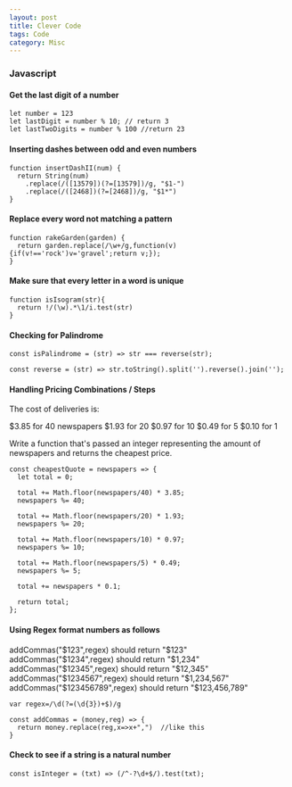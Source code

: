 ```yaml
---
layout: post
title: Clever Code
tags: Code
category: Misc
---
```


### Javascript ###

#### Get the last digit of a number ####

~~~
let number = 123
let lastDigit = number % 10; // return 3
let lastTwoDigits = number % 100 //return 23
~~~

#### Inserting dashes between odd and even numbers ####

~~~
function insertDashII(num) {
  return String(num)
    .replace(/([13579])(?=[13579])/g, "$1-")
    .replace(/([2468])(?=[2468])/g, "$1*")
}
~~~

#### Replace every word not matching a pattern ####

~~~
function rakeGarden(garden) {
  return garden.replace(/\w+/g,function(v){if(v!=='rock')v='gravel';return v;});
}
~~~


#### Make sure that every letter in a word is unique ####

~~~
function isIsogram(str){ 
  return !/(\w).*\1/i.test(str)
}
~~~

#### Checking for Palindrome ####

~~~
const isPalindrome = (str) => str === reverse(str);
 
const reverse = (str) => str.toString().split('').reverse().join('');
~~~

#### Handling Pricing Combinations / Steps  ####

The cost of deliveries is:

$3.85 for 40 newspapers
$1.93 for 20
$0.97 for 10
$0.49 for 5
$0.10 for 1

Write a function that's passed an integer representing the amount of newspapers and returns the cheapest price. 

~~~
const cheapestQuote = newspapers => {
  let total = 0;
  
  total += Math.floor(newspapers/40) * 3.85;
  newspapers %= 40;
  
  total += Math.floor(newspapers/20) * 1.93;
  newspapers %= 20;
  
  total += Math.floor(newspapers/10) * 0.97;
  newspapers %= 10;
  
  total += Math.floor(newspapers/5) * 0.49;
  newspapers %= 5;
 
  total += newspapers * 0.1;

  return total;
};
~~~

#### Using Regex format numbers as follows

addCommas("$123",regex) should return "$123"
addCommas("$1234",regex) should return "$1,234"
addCommas("$12345",regex) should return "$12,345"
addCommas("$1234567",regex) should return "$1,234,567"
addCommas("$123456789",regex) should return "$123,456,789"

~~~
var regex=/\d(?=(\d{3})+$)/g

const addCommas = (money,reg) => {
  return money.replace(reg,x=>x+",")  //like this
}
~~~

#### Check to see if a string is a natural number

~~~
const isInteger = (txt) => (/^-?\d+$/).test(txt);
~~~
